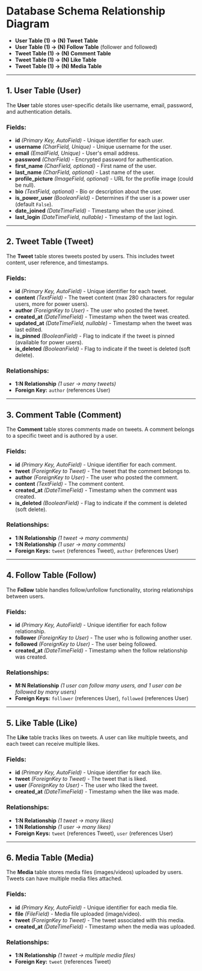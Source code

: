 # Database Schema Relationship Diagram

- **User Table (1) → (N) Tweet Table**  
- **User Table (1) → (N) Follow Table** (follower and followed)  
- **Tweet Table (1) → (N) Comment Table**  
- **Tweet Table (1) → (N) Like Table**  
- **Tweet Table (1) → (N) Media Table**  

---

## 1. User Table (User)

The **User** table stores user-specific details like username, email, password, and authentication details.  

### Fields:
- **id** *(Primary Key, AutoField)* - Unique identifier for each user.  
- **username** *(CharField, Unique)* - Unique username for the user.  
- **email** *(EmailField, Unique)* - User's email address.  
- **password** *(CharField)* - Encrypted password for authentication.  
- **first_name** *(CharField, optional)* - First name of the user.  
- **last_name** *(CharField, optional)* - Last name of the user.  
- **profile_picture** *(ImageField, optional)* - URL for the profile image (could be null).  
- **bio** *(TextField, optional)* - Bio or description about the user.  
- **is_power_user** *(BooleanField)* - Determines if the user is a power user (default `False`).  
- **date_joined** *(DateTimeField)* - Timestamp when the user joined.  
- **last_login** *(DateTimeField, nullable)* - Timestamp of the last login.  

---

## 2. Tweet Table (Tweet)

The **Tweet** table stores tweets posted by users. This includes tweet content, user reference, and timestamps.  

### Fields:
- **id** *(Primary Key, AutoField)* - Unique identifier for each tweet.  
- **content** *(TextField)* - The tweet content (max 280 characters for regular users, more for power users).  
- **author** *(ForeignKey to User)* - The user who posted the tweet.  
- **created_at** *(DateTimeField)* - Timestamp when the tweet was created.  
- **updated_at** *(DateTimeField, nullable)* - Timestamp when the tweet was last edited.  
- **is_pinned** *(BooleanField)* - Flag to indicate if the tweet is pinned (available for power users).  
- **is_deleted** *(BooleanField)* - Flag to indicate if the tweet is deleted (soft delete).  

### Relationships:
- **1:N Relationship** *(1 user → many tweets)*  
- **Foreign Key:** `author` (references User)  

---

## 3. Comment Table (Comment)

The **Comment** table stores comments made on tweets. A comment belongs to a specific tweet and is authored by a user.  

### Fields:
- **id** *(Primary Key, AutoField)* - Unique identifier for each comment.  
- **tweet** *(ForeignKey to Tweet)* - The tweet that the comment belongs to.  
- **author** *(ForeignKey to User)* - The user who posted the comment.  
- **content** *(TextField)* - The comment content.  
- **created_at** *(DateTimeField)* - Timestamp when the comment was created.  
- **is_deleted** *(BooleanField)* - Flag to indicate if the comment is deleted (soft delete).  

### Relationships:
- **1:N Relationship** *(1 tweet → many comments)*  
- **1:N Relationship** *(1 user → many comments)*  
- **Foreign Keys:** `tweet` (references Tweet), `author` (references User)  

---

## 4. Follow Table (Follow)

The **Follow** table handles follow/unfollow functionality, storing relationships between users.  

### Fields:
- **id** *(Primary Key, AutoField)* - Unique identifier for each follow relationship.  
- **follower** *(ForeignKey to User)* - The user who is following another user.  
- **followed** *(ForeignKey to User)* - The user being followed.  
- **created_at** *(DateTimeField)* - Timestamp when the follow relationship was created.  

### Relationships:
- **M:N Relationship** *(1 user can follow many users, and 1 user can be followed by many users)*  
- **Foreign Keys:** `follower` (references User), `followed` (references User)  

---

## 5. Like Table (Like)

The **Like** table tracks likes on tweets. A user can like multiple tweets, and each tweet can receive multiple likes.  

### Fields:
- **id** *(Primary Key, AutoField)* - Unique identifier for each like.  
- **tweet** *(ForeignKey to Tweet)* - The tweet that is liked.  
- **user** *(ForeignKey to User)* - The user who liked the tweet.  
- **created_at** *(DateTimeField)* - Timestamp when the like was made.  

### Relationships:
- **1:N Relationship** *(1 tweet → many likes)*  
- **1:N Relationship** *(1 user → many likes)*  
- **Foreign Keys:** `tweet` (references Tweet), `user` (references User)  

---

## 6. Media Table (Media)

The **Media** table stores media files (images/videos) uploaded by users. Tweets can have multiple media files attached.  

### Fields:
- **id** *(Primary Key, AutoField)* - Unique identifier for each media file.  
- **file** *(FileField)* - Media file uploaded (image/video).  
- **tweet** *(ForeignKey to Tweet)* - The tweet associated with this media.  
- **created_at** *(DateTimeField)* - Timestamp when the media was uploaded.  

### Relationships:
- **1:N Relationship** *(1 tweet → multiple media files)*  
- **Foreign Key:** `tweet` (references Tweet)  
